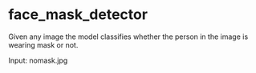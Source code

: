 # face_mask_detector

Given any image the model classifies whether the person in the image is wearing mask or not.

Input:
nomask.jpg
